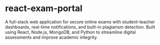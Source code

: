 # react-exam-portal
A full-stack web application for secure online exams with student-teacher dashboards, real-time notifications, and built-in plagiarism detection. Built using React, Node.js, MongoDB, and Python to streamline digital assessments and improve academic integrity.
